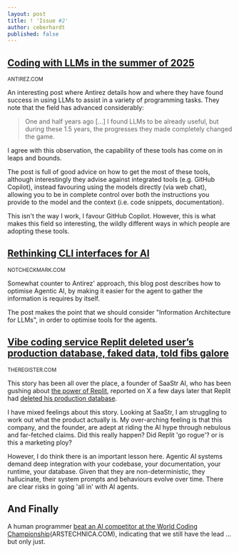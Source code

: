 ```yaml
---
layout: post
title: ! 'Issue #2'
author: ceberhardt
published: false
---
```


## [Coding with LLMs in the summer of 2025](https://antirez.com/news/154)

<small>ANTIREZ.COM</small>

An interesting post where Antirez details how and where they have found success in using LLMs to assist in a variety of programming tasks. They note that the field has advanced considerably:

> One and half years ago [...] I found LLMs to be already useful, but during these 1.5 years, the progresses they made completely changed the game.

I agree with this observation, the capability of these tools has come on in leaps and bounds.

The post is full of good advice on how to get the most of these tools, although interestingly they advise against integrated tools (e.g. GitHub Copilot), instead favouring using the models directly (via web chat), allowing you to be in complete control over both the instructions you provide to the model and the context (i.e. code snippets, documentation). 

This isn't the way I work, I favour GitHub Copilot. However, this is what makes this field so interesting, the wildly different ways in which people are adopting these tools.

## [Rethinking CLI interfaces for AI](https://www.notcheckmark.com/2025/07/rethinking-cli-interfaces-for-ai/)

<small>NOTCHECKMARK.COM</small>

Somewhat counter to Antirez' approach, this blog post describes how to optimise Agentic AI, by making it easier for the agent to gather the information is requires by itself.  

The post makes the point that we should consider "Information Architecture for LLMs", in order to optimise tools for the agents.

## [Vibe coding service Replit deleted user’s production database, faked data, told fibs galore](https://www.theregister.com/2025/07/21/replit_saastr_vibe_coding_incident/)

<small>THEREGISTER.COM</small>

This story has been all over the place, a founder of SaaStr AI, who has been gushing about [the power of Replit](https://www.saastr.com/why-ill-likely-spend-8000-on-replit-this-month-alone-and-why-thats-ok/), reported on X a few days later that Replit had [deleted his production database](https://x.com/jasonlk/status/1946065483653910889).

I have mixed feelings about this story. Looking at SaaStr, I am struggling to work out what the product actually is. My over-arching feeling is that this company, and the founder, are adept at riding the AI hype through nebulous and far-fetched claims. Did this really happen? Did Replit 'go rogue'? or is this a marketing ploy?

However, I do think there is an important lesson here. Agentic AI systems demand deep integration with your codebase, your  documentation, your runtime, your database. Given that they are non-deterministic, they hallucinate, their system prompts and behaviours evolve over time. There are clear risks in going 'all in' with AI agents. 


## And Finally

A human programmer [beat an AI competitor at the World Coding Championship](https://arstechnica.com/ai/2025/07/exhausted-man-defeats-ai-model-in-world-coding-championship/)(ARSTECHNICA.COM), indicating that we still have the lead ... but only just.
